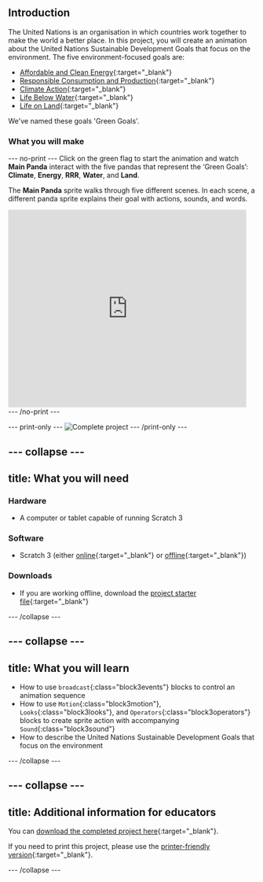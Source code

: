 ## Introduction

The United Nations is an organisation in which countries work together to make the world a better place. In this project, you will create an animation about the United Nations Sustainable Development Goals that focus on the environment. The five environment-focused goals are:
+ [Affordable and Clean Energy](https://www.undp.org/content/undp/en/home/sustainable-development-goals/goal-7-affordable-and-clean-energy.html){:target="_blank"}
+ [Responsible Consumption and Production](https://www.undp.org/content/undp/en/home/sustainable-development-goals/goal-12-responsible-consumption-and-production.html){:target="_blank"}
+ [Climate Action](https://www.undp.org/content/undp/en/home/sustainable-development-goals/goal-13-climate-action.html){:target="_blank"}
+ [Life Below Water](https://www.undp.org/content/undp/en/home/sustainable-development-goals/goal-14-life-below-water.html){:target="_blank"}
+ [Life on Land](https://www.undp.org/content/undp/en/home/sustainable-development-goals/goal-15-life-on-land.html){:target="_blank"}

We've named these goals 'Green Goals'.

### What you will make

--- no-print ---
Click on the green flag to start the animation and watch **Main Panda** interact with the five pandas that represent the ‘Green Goals’: **Climate**, **Energy**, **RRR**, **Water**, and **Land**.

The **Main Panda** sprite walks through five different scenes. In each scene, a different panda sprite explains their goal with actions, sounds, and words.

<div class="scratch-preview">
  <iframe allowtransparency="true" width="485" height="402" src="https://scratch.mit.edu/projects/embed/423884556/?autostart=false" frameborder="0"></iframe>
</div>
--- /no-print ---

--- print-only ---
![Complete project](images/showcase_static.png)
--- /print-only ---

--- collapse ---
---
title: What you will need
---
### Hardware

+ A computer or tablet capable of running Scratch 3

### Software

+ Scratch 3 (either [online](https://scratch.mit.edu/){:target="_blank"} or [offline](https://scratch.mit.edu/download){:target="_blank"})

### Downloads

+ If you are working offline, download the [project starter file](https://rpf.io/p/en/green-goals-go){:target="_blank"}

--- /collapse ---

--- collapse ---
---
title: What you will learn
---

+ How to use `broadcast`{:class="block3events"} blocks to control an animation sequence
+ How to use `Motion`{:class="block3motion"}, `Looks`{:class="block3looks"}, and `Operators`{:class="block3operators"} blocks to create sprite action with accompanying `Sound`{:class="block3sound"}
+ How to describe the United Nations Sustainable Development Goals that focus on the environment

--- /collapse ---

--- collapse ---
---
title: Additional information for educators
---

You can [download the completed project here](https://rpf.io/p/en/green-goals-get){:target="_blank"}.

If you need to print this project, please use the [printer-friendly version](https://projects.raspberrypi.org/en/projects/green-goals/print){:target="_blank"}.

--- /collapse ---
